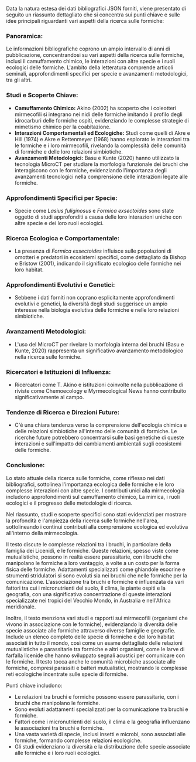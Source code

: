 Data la natura estesa dei dati bibliografici JSON forniti, viene presentato di seguito un riassunto dettagliato che si concentra sui punti chiave e sulle idee principali riguardanti vari aspetti della ricerca sulle formiche:

### Panoramica:
Le informazioni bibliografiche coprono un ampio intervallo di anni di pubblicazione, concentrandosi su vari aspetti della ricerca sulle formiche, inclusi il camuffamento chimico, le interazioni con altre specie e i ruoli ecologici delle formiche. L'ambito della letteratura comprende articoli seminali, approfondimenti specifici per specie e avanzamenti metodologici, tra gli altri.

### Studi e Scoperte Chiave:
- **Camuffamento Chimico:** Akino (2002) ha scoperto che i coleotteri mirmecofili si integrano nei nidi delle formiche imitando il profilo degli idrocarburi delle formiche ospiti, evidenziando le complesse strategie di mimetismo chimico per la coabitazione.
- **Interazioni Comportamentali ed Ecologiche:** Studi come quelli di Akre e Hill (1974) e Akre e Rettenmeyer (1968) hanno esplorato le interazioni tra le formiche e i loro mirmecofili, rivelando la complessità delle comunità di formiche e delle loro relazioni simbiotiche.
- **Avanzamenti Metodologici:** Basu e Kunte (2020) hanno utilizzato la tecnologia MicroCT per studiare la morfologia funzionale dei bruchi che interagiscono con le formiche, evidenziando l'importanza degli avanzamenti tecnologici nella comprensione delle interazioni legate alle formiche.

### Approfondimenti Specifici per Specie:
- Specie come *Lasius fuliginosus* e *Formica exsectoides* sono state oggetto di studi approfonditi a causa delle loro interazioni uniche con altre specie e dei loro ruoli ecologici.

### Ricerca Ecologica e Comportamentale:
- La presenza di *Formica exsectoides* influisce sulle popolazioni di omotteri e predatori in ecosistemi specifici, come dettagliato da Bishop e Bristow (2001), indicando il significato ecologico delle formiche nei loro habitat.

### Approfondimenti Evolutivi e Genetici:
- Sebbene i dati forniti non coprano esplicitamente approfondimenti evolutivi e genetici, la diversità degli studi suggerisce un ampio interesse nella biologia evolutiva delle formiche e nelle loro relazioni simbiotiche.

### Avanzamenti Metodologici:
- L'uso del MicroCT per rivelare la morfologia interna dei bruchi (Basu e Kunte, 2020) rappresenta un significativo avanzamento metodologico nella ricerca sulle formiche.

### Ricercatori e Istituzioni di Influenza:
- Ricercatori come T. Akino e istituzioni coinvolte nella pubblicazione di riviste come Chemoecology e Myrmecological News hanno contribuito significativamente al campo.

### Tendenze di Ricerca e Direzioni Future:
- C'è una chiara tendenza verso la comprensione dell'ecologia chimica e delle relazioni simbiotiche all'interno delle comunità di formiche. Le ricerche future potrebbero concentrarsi sulle basi genetiche di queste interazioni e sull'impatto dei cambiamenti ambientali sugli ecosistemi delle formiche.

### Conclusione:
Lo stato attuale della ricerca sulle formiche, come riflesso nei dati bibliografici, sottolinea l'importanza ecologica delle formiche e le loro complesse interazioni con altre specie. I contributi unici alla mirmecologia includono approfondimenti sul camuffamento chimico,
La mimica, i ruoli ecologici e il progresso delle metodologie di ricerca.

Nel riassunto, studi e scoperte specifici sono stati evidenziati per mostrare la profondità e l'ampiezza della ricerca sulle formiche nell'area, sottolineando i continui contributi alla comprensione ecologica ed evolutiva all'interno della mirmecologia.

Il testo discute le complesse relazioni tra i bruchi, in particolare della famiglia dei Licenidi, e le formiche. Queste relazioni, spesso viste come mutualistiche, possono in realtà essere parassitarie, con i bruchi che manipolano le formiche a loro vantaggio, a volte a un costo per la forma fisica delle formiche. Adattamenti specializzati come ghiandole esocrine e strumenti stridulatori si sono evoluti sia nei bruchi che nelle formiche per la comunicazione. L'associazione tra bruchi e formiche è influenzata da vari fattori tra cui i micronutrienti del suolo, il clima, le piante ospiti e la geografia, con una significativa concentrazione di queste interazioni specializzate nei tropici del Vecchio Mondo, in Australia e nell'Africa meridionale.

Inoltre, il testo menziona vari studi e rapporti sui mirmecofili (organismi che vivono in associazione con le formiche), evidenziando la diversità delle specie associate alle formiche attraverso diverse famiglie e geografie. Include un elenco completo delle specie di formiche e dei loro habitat associati in tutto il mondo, così come un esame dettagliato delle relazioni mutualistiche e parassitarie tra formiche e altri organismi, come le larve di farfalla licenide che hanno sviluppato segnali acustici per comunicare con le formiche. Il testo tocca anche le comunità microbiche associate alle formiche, compresi parassiti e batteri mutualistici, mostrando le complesse reti ecologiche incentrate sulle specie di formiche.

Punti chiave includono:
- Le relazioni tra bruchi e formiche possono essere parassitarie, con i bruchi che manipolano le formiche.
- Sono evoluti adattamenti specializzati per la comunicazione tra bruchi e formiche.
- Fattori come i micronutrienti del suolo, il clima e la geografia influenzano le associazioni tra bruchi e formiche.
- Una vasta varietà di specie, inclusi insetti e microbi, sono associati alle formiche, formando complesse relazioni ecologiche.
- Gli studi evidenziano la diversità e la distribuzione delle specie associate alle formiche e i loro ruoli ecologici.